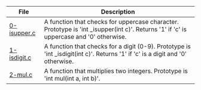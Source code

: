 |File|Description|
|-|-|
|[0-isupper.c](0-isupper.c)|A function that checks for uppercase character. Prototype is 'int \_isupper(int c)'. Returns '1' if 'c' is uppercase and '0' otherwise.|
|[1-isdigit.c](1-isdigit.c)|A function that checks for a digit (0-9). Prototype is 'int \_isdigit(int c)'. Returns '1' if 'c' is a digit and '0' otherwise.|
|[2-mul.c](2-mul.c)|A function that multiplies two integers. Prototype is 'int mul(int a, int b)'.| 
